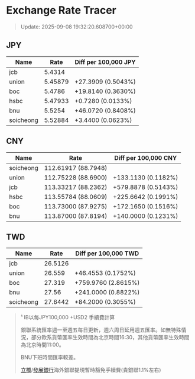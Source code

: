 # Exchange Rate Tracer

> Update: 2025-09-08 19:32:20.608700+00:00

## JPY

| Name      |    Rate | Diff per 100,000 JPY   |
|-----------|---------|------------------------|
| jcb       | 5.4314  |                        |
| union     | 5.45879 | +27.3909 (0.5043%)     |
| boc       | 5.4786  | +19.8140 (0.3630%)     |
| hsbc      | 5.47933 | +0.7280 (0.0133%)      |
| bnu       | 5.5254  | +46.0720 (0.8408%)     |
| soicheong | 5.52884 | +3.4400 (0.0623%)      |

## CNY

| Name      | Rate                | Diff per 100,000 CNY   |
|-----------|---------------------|------------------------|
| soicheong | 112.61917	(88.7948) |                        |
| union     | 112.75228	(88.6900) | +133.1130 (0.1182%)    |
| jcb       | 113.33217	(88.2362) | +579.8878 (0.5143%)    |
| hsbc      | 113.55784	(88.0609) | +225.6642 (0.1991%)    |
| boc       | 113.73000	(87.9275) | +172.1650 (0.1516%)    |
| bnu       | 113.87000	(87.8194) | +140.0000 (0.1231%)    |

## TWD

| Name      |    Rate | Diff per 100,000 TWD   |
|-----------|---------|------------------------|
| jcb       | 26.5126 |                        |
| union     | 26.559  | +46.4553 (0.1752%)     |
| boc       | 27.319  | +759.9760 (2.8615%)    |
| bnu       | 27.56   | +241.0000 (0.8822%)    |
| soicheong | 27.6442 | +84.2000 (0.3055%)     |


> ¹ IB以每JPY100,000 +USD2 手續費計算
>
> 銀聯系統匯率週一至週五每日更新，週六周日延用週五匯率。如無特殊情況，部分歐系貨幣匯率生效時間為北京時間16:30，其他貨幣匯率生效時間為北京時間11:00。
>
> BNU下班時間匯率較差。
>
> [立橋](https://www.wlbank.com.mo/uploads/ueditor/file/20181211/1544536513900230.pdf)/[發展銀行](https://www.mdb.com.mo/Service_Charges_20230728.pdf)海外銀聯提現暫時豁免手續費(貴銀聯1.1%左右)

